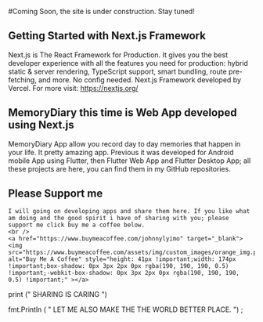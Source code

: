 #Coming Soon, the site is under construction. Stay tuned!

## Getting Started with Next.js Framework
Next.js is The React Framework
for Production. It gives you the best developer experience with all the features you need for production: hybrid static & server rendering, TypeScript support, smart bundling, route pre-fetching, and more. No config needed.
Next.js Framework developed by Vercel. 
For more visit: https://nextjs.org/


## MemoryDiary this time is Web App developed using Next.js
MemoryDiary App allow you record day to day memories that happen in your life. It pretty amazing app. Previous it was developed for Android mobile App using Flutter, then Flutter Web App and Flutter Desktop App; all these projects are here,  you can find them in my GitHub repositories.

## Please Support me
	I will going on developing apps and share them here. If you like what am doing and the good spirit i have of sharing with you; please support me click buy me a coffee below. 
	<br />
	<a href="https://www.buymeacoffee.com/johnnylyimo" target="_blank"><img src="https://www.buymeacoffee.com/assets/img/custom_images/orange_img.png" alt="Buy Me A Coffee" style="height: 41px !important;width: 174px !important;box-shadow: 0px 3px 2px 0px rgba(190, 190, 190, 0.5) !important;-webkit-box-shadow: 0px 3px 2px 0px rgba(190, 190, 190, 0.5) !important;" ></a>

print (" SHARING IS CARING ")

fmt.Println ( " LET ME ALSO MAKE THE THE WORLD BETTER PLACE. ") ;